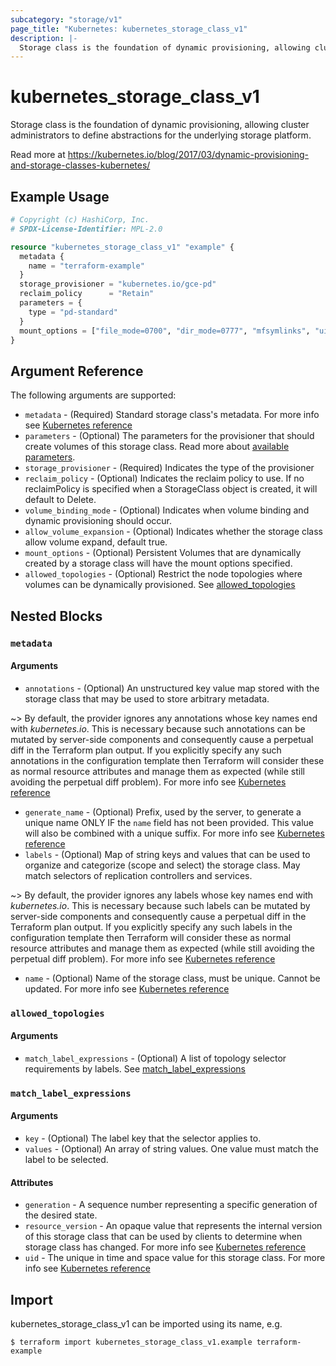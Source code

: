 ```yaml
---
subcategory: "storage/v1"
page_title: "Kubernetes: kubernetes_storage_class_v1"
description: |-
  Storage class is the foundation of dynamic provisioning, allowing cluster administrators to define abstractions for the underlying storage platform.
---
```


# kubernetes_storage_class_v1

Storage class is the foundation of dynamic provisioning, allowing cluster administrators to define abstractions for the underlying storage platform.

Read more at https://kubernetes.io/blog/2017/03/dynamic-provisioning-and-storage-classes-kubernetes/

## Example Usage

```terraform
# Copyright (c) HashiCorp, Inc.
# SPDX-License-Identifier: MPL-2.0

resource "kubernetes_storage_class_v1" "example" {
  metadata {
    name = "terraform-example"
  }
  storage_provisioner = "kubernetes.io/gce-pd"
  reclaim_policy      = "Retain"
  parameters = {
    type = "pd-standard"
  }
  mount_options = ["file_mode=0700", "dir_mode=0777", "mfsymlinks", "uid=1000", "gid=1000", "nobrl", "cache=none"]
}
```

## Argument Reference

The following arguments are supported:

* `metadata` - (Required) Standard storage class's metadata. For more info see [Kubernetes reference](https://github.com/kubernetes/community/blob/master/contributors/devel/sig-architecture/api-conventions.md#metadata)
* `parameters` - (Optional) The parameters for the provisioner that should create volumes of this storage class. Read more about [available parameters](https://kubernetes.io/docs/concepts/storage/storage-classes/#parameters).
* `storage_provisioner` - (Required) Indicates the type of the provisioner
* `reclaim_policy` - (Optional) Indicates the reclaim policy to use. If no reclaimPolicy is specified when a StorageClass object is created, it will default to Delete.
* `volume_binding_mode` - (Optional) Indicates when volume binding and dynamic provisioning should occur.
* `allow_volume_expansion` - (Optional) Indicates whether the storage class allow volume expand, default true.
* `mount_options` - (Optional) Persistent Volumes that are dynamically created by a storage class will have the mount options specified.
* `allowed_topologies` - (Optional) Restrict the node topologies where volumes can be dynamically provisioned. See [allowed_topologies](#allowed_topologies)

## Nested Blocks

### `metadata`

#### Arguments

* `annotations` - (Optional) An unstructured key value map stored with the storage class that may be used to store arbitrary metadata.

~> By default, the provider ignores any annotations whose key names end with *kubernetes.io*. This is necessary because such annotations can be mutated by server-side components and consequently cause a perpetual diff in the Terraform plan output. If you explicitly specify any such annotations in the configuration template then Terraform will consider these as normal resource attributes and manage them as expected (while still avoiding the perpetual diff problem). For more info see [Kubernetes reference](https://kubernetes.io/docs/concepts/overview/working-with-objects/annotations/)

* `generate_name` - (Optional) Prefix, used by the server, to generate a unique name ONLY IF the `name` field has not been provided. This value will also be combined with a unique suffix. For more info see [Kubernetes reference](https://github.com/kubernetes/community/blob/master/contributors/devel/sig-architecture/api-conventions.md#idempotency)
* `labels` - (Optional) Map of string keys and values that can be used to organize and categorize (scope and select) the storage class. May match selectors of replication controllers and services.

~> By default, the provider ignores any labels whose key names end with *kubernetes.io*. This is necessary because such labels can be mutated by server-side components and consequently cause a perpetual diff in the Terraform plan output. If you explicitly specify any such labels in the configuration template then Terraform will consider these as normal resource attributes and manage them as expected (while still avoiding the perpetual diff problem). For more info see [Kubernetes reference](https://kubernetes.io/docs/concepts/overview/working-with-objects/labels/)

* `name` - (Optional) Name of the storage class, must be unique. Cannot be updated. For more info see [Kubernetes reference](https://kubernetes.io/docs/concepts/overview/working-with-objects/names/#names)

### `allowed_topologies`

#### Arguments

* `match_label_expressions` - (Optional) A list of topology selector requirements by labels. See [match_label_expressions](#match_label_expressions)

### `match_label_expressions`

#### Arguments

* `key` - (Optional) The label key that the selector applies to.
* `values` - (Optional) An array of string values. One value must match the label to be selected.

#### Attributes

* `generation` - A sequence number representing a specific generation of the desired state.
* `resource_version` - An opaque value that represents the internal version of this storage class that can be used by clients to determine when storage class has changed. For more info see [Kubernetes reference](https://github.com/kubernetes/community/blob/master/contributors/devel/sig-architecture/api-conventions.md#concurrency-control-and-consistency)
* `uid` - The unique in time and space value for this storage class. For more info see [Kubernetes reference](https://kubernetes.io/docs/concepts/overview/working-with-objects/names/#uids)

## Import

kubernetes_storage_class_v1 can be imported using its name, e.g.

```
$ terraform import kubernetes_storage_class_v1.example terraform-example
```
